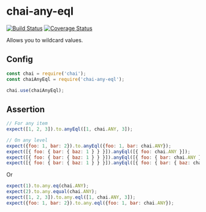 # chai-any-eql

[![Build Status](https://travis-ci.org/eduardo-matos/chai-any-eql.svg?branch=master)](https://travis-ci.org/eduardo-matos/chai-any-eql)
[![Coverage Status](https://coveralls.io/repos/github/eduardo-matos/chai-any-eql/badge.svg?branch=master)](https://coveralls.io/github/eduardo-matos/chai-any-eql?branch=master)

Allows you to wildcard values.

## Config

```js
const chai = require('chai');
const chaiAnyEql = require('chai-any-eql');

chai.use(chaiAnyEql);
```

## Assertion

```js
// For any item
expect([1, 2, 3]).to.anyEql([1, chai.ANY, 3]);

// On any level
expect({foo: 1, bar: 2}).to.anyEql({foo: 1, bar: chai.ANY});
expect([{ foo: { bar: { baz: 1 } } }]).anyEql([{ foo: chai.ANY }]);
expect([{ foo: { bar: { baz: 1 } } }]).anyEql([{ foo: { bar: chai.ANY } }]);
expect([{ foo: { bar: { baz: 1 } } }]).anyEql([{ foo: { bar: { baz: chai.ANY } } }]);
```

Or

```js
expect(1).to.any.eq(chai.ANY);
expect(2).to.any.equal(chai.ANY);
expect([1, 2, 3]).to.any.eql([1, chai.ANY, 3]);
expect({foo: 1, bar: 2}).to.any.eql({foo: 1, bar: chai.ANY});
```
